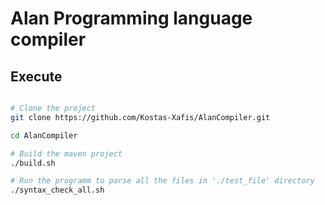 # Alan Programming language compiler

## Execute
```bash

# Clone the project
git clone https://github.com/Kostas-Xafis/AlanCompiler.git

cd AlanCompiler

# Build the maven project
./build.sh

# Run the programm to parse all the files in './test_file' directory
./syntax_check_all.sh

```
